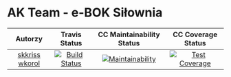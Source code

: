 # AK Team - e-BOK Siłownia
| Autorzy | Travis Status | CC Maintainability Status | CC Coverage Status |
:--:|:--:|:--:|:--:
| [skkriss](https://github.com/skkriss) [wkorol](https://github.com/wkorol) | [![Build Status](https://travis-ci.org/my-rspec/mocking-hell-ak_team.svg?branch=master)]() | [![Maintainability](https://api.codeclimate.com/v1/badges/8302b279ffca574e79f1/maintainability)]() | [![Test Coverage](https://api.codeclimate.com/v1/badges/8302b279ffca574e79f1/test_coverage)]() |
